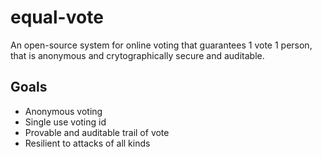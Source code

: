 # equal-vote

An open-source system for online voting that guarantees 1 vote 1 person, that is anonymous and crytographically secure and auditable.

## Goals

- Anonymous voting
- Single use voting id
- Provable and auditable trail of vote
- Resilient to attacks of all kinds

